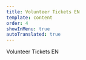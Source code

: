 ```yaml
---
title: Volunteer Tickets EN
template: content
order: 4
showInMenu: true
autoTranslated: true
---
```


Volunteer Tickets EN
